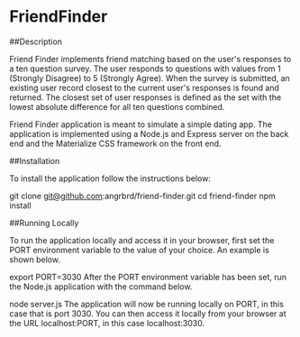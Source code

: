 # FriendFinder
##Description

Friend Finder implements friend matching based on the user's responses to a ten question survey. The user responds to questions with values from 1 (Strongly Disagree) to 5 (Strongly Agree). When the survey is submitted, an existing user record closest to the current user's responses is found and returned. The closest set of user responses is defined as the set with the lowest absolute difference for all ten questions combined.

Friend Finder application is meant to simulate a simple dating app. The application is implemented using a Node.js and Express server on the back end and the Materialize CSS framework on the front end.


##Installation

To install the application follow the instructions below:

git clone git@github.com:angrbrd/friend-finder.git
cd friend-finder
npm install

##Running Locally

To run the application locally and access it in your browser, first set the PORT environment variable to the value of your choice. An example is shown below.

export PORT=3030
After the PORT environment variable has been set, run the Node.js application with the command below.

node server.js
The application will now be running locally on PORT, in this case that is port 3030. You can then access it locally from your browser at the URL localhost:PORT, in this case localhost:3030.
